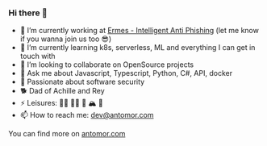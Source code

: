 <!--
**antomor/antomor** is a ✨ _special_ ✨ repository because its `README.md` (this file) appears on your GitHub profile.

Here are some ideas to get you started:

- 🔭 I’m currently working on ...
- 🌱 I’m currently learning ...
- 👯 I’m looking to collaborate on ...
- 🤔 I’m looking for help with ...
- 💬 Ask me about ...
- 📫 How to reach me: ...
- 😄 Pronouns: ...
- ⚡ Fun fact: ...
-->
### Hi there 👋

- 🔭 I’m currently working at [Ermes - Intelligent Anti Phishing](https://ermes.company) (let me know if you wanna join us too 😎)
- 🌱 I’m currently learning k8s, serverless, ML and everything I can get in touch with
- 👯 I’m looking to collaborate on OpenSource projects
- 💬 Ask me about Javascript, Typescript, Python, C#, API, docker
- 🔐 Passionate about software security
- 🐕 Dad of Achille and Rey
- ⚡ Leisures: 🏃‍♂️ 🧘‍♂️ 🥊 🏔 📖
- 📫 How to reach me: dev@antomor.com

You can find more on [antomor.com](https://antomor.com)

